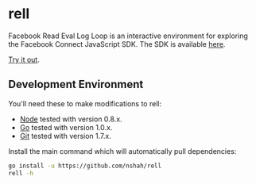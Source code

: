 rell
====

Facebook Read Eval Log Loop is an interactive environment for exploring the
Facebook Connect JavaScript SDK. The SDK is available
[here](https://developers.facebook.com/docs/reference/javascript/).

[Try it out](https://www.fbrell.com/examples/).

Development Environment
-----------------------

You'll need these to make modifications to rell:

- [Node](http://nodejs.org/) tested with version 0.8.x.
- [Go](http://golang.org/) tested with version 1.0.x.
- [Git](http://gitscm.com/) tested with version 1.7.x.

Install the main command which will automatically pull dependencies:

```sh
go install -u https://github.com/nshah/rell
rell -h
```
